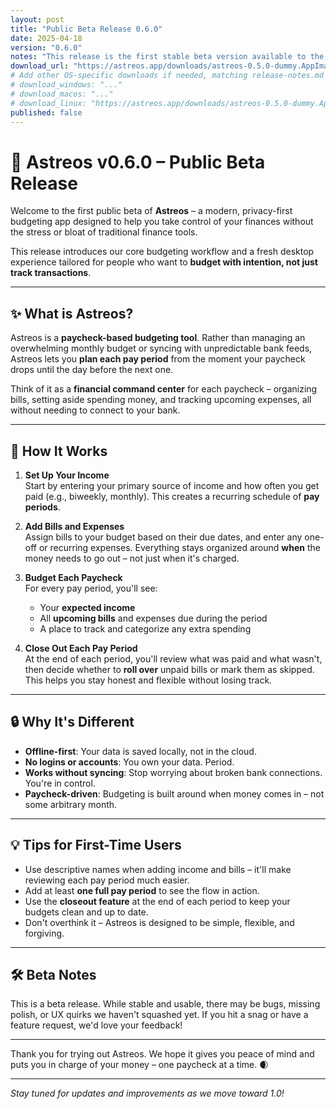 ```yaml
---
layout: post
title: "Public Beta Release 0.6.0"
date: 2025-04-18
version: "0.6.0"
notes: "This release is the first stable beta version available to the public."
download_url: "https://astreos.app/downloads/astreos-0.5.0-dummy.AppImage"
# Add other OS-specific downloads if needed, matching release-notes.md keys:
# download_windows: "..."
# download_macos: "..."
# download_linux: "https://astreos.app/downloads/astreos-0.5.0-dummy.AppImage"
published: false
---
```

# 🚀 Astreos v0.6.0 – Public Beta Release

Welcome to the first public beta of **Astreos** – a modern, privacy-first budgeting app designed to help you take control of your finances without the stress or bloat of traditional finance tools.

This release introduces our core budgeting workflow and a fresh desktop experience tailored for people who want to **budget with intention, not just track transactions**.

---

## ✨ What is Astreos?

Astreos is a **paycheck-based budgeting tool**. Rather than managing an overwhelming monthly budget or syncing with unpredictable bank feeds, Astreos lets you **plan each pay period** from the moment your paycheck drops until the day before the next one.

Think of it as a **financial command center** for each paycheck – organizing bills, setting aside spending money, and tracking upcoming expenses, all without needing to connect to your bank.

---

## 🧭 How It Works

1. **Set Up Your Income**  
   Start by entering your primary source of income and how often you get paid (e.g., biweekly, monthly). This creates a recurring schedule of **pay periods**.

2. **Add Bills and Expenses**  
   Assign bills to your budget based on their due dates, and enter any one-off or recurring expenses. Everything stays organized around **when** the money needs to go out – not just when it's charged.

3. **Budget Each Paycheck**  
   For every pay period, you'll see:
   - Your **expected income**
   - All **upcoming bills** and expenses due during the period
   - A place to track and categorize any extra spending

4. **Close Out Each Pay Period**  
   At the end of each period, you'll review what was paid and what wasn't, then decide whether to **roll over** unpaid bills or mark them as skipped. This helps you stay honest and flexible without losing track.

---

## 🔒 Why It's Different

- **Offline-first**: Your data is saved locally, not in the cloud.
- **No logins or accounts**: You own your data. Period.
- **Works without syncing**: Stop worrying about broken bank connections. You're in control.
- **Paycheck-driven**: Budgeting is built around when money comes in – not some arbitrary month.

---

## 💡 Tips for First-Time Users

- Use descriptive names when adding income and bills – it'll make reviewing each pay period much easier.
- Add at least **one full pay period** to see the flow in action.
- Use the **closeout feature** at the end of each period to keep your budgets clean and up to date.
- Don't overthink it – Astreos is designed to be simple, flexible, and forgiving.

---

## 🛠 Beta Notes

This is a beta release. While stable and usable, there may be bugs, missing polish, or UX quirks we haven't squashed yet. If you hit a snag or have a feature request, we'd love your feedback!

---

Thank you for trying out Astreos. We hope it gives you peace of mind and puts you in charge of your money – one paycheck at a time. 🌒

---

*Stay tuned for updates and improvements as we move toward 1.0!*
